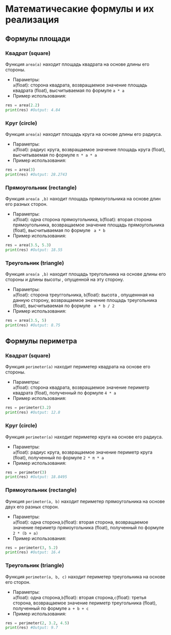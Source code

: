 # Математичесакие формулы и их реализация
## Формулы площади
### Квадрат (square)
Функция `area(a)` находит площадь квадрата на основе длины его стороны.
- Параметры:\
  `a`(float): сторона квадрата, возвращаемое значение площадь квадрата (float), высчитываемая по формуле `a * a`
- Пример использования:
```python
res = area(2.2)
print(res) #Output: 4.84
```
### Круг (circle)
Функция `area(a)` находит площадь круга на основе длины его радиуса.
- Параметры:\
  `a`(float): радиус круга, возвращаемое значение площадь круга (float), высчитываемая по формуле `π * a * a`
- Пример использования:
```python
res = area(3)
print(res) #Output: 28.2743
```
### Прямоугольник (rectangle)
Функция `area(a ,b)` находит площадь прямоугольника на основе длин его разных сторон.
- Параметры:\
  `a`(float): одна сторона прямоугольника, `b`(float): вторая сторона прямоугольника, возвращаемое значение площадь прямоугольника (float), высчитываемая по формуле ` a * b`
- Пример использования:
```python
res = area(3.5, 5.3)
print(res) #Output: 18.55
```
### Треугольник (triangle)
Функция `area(a ,b)` находит площадь треугольника на основе длины его стороны и длины высоты , опущенной на эту сторону.
- Параметры:\
  `a`(float): сторона треуггольника, `b`(float): высота , опущеннная на данную сторону, возвращаемое значение площадь треугольника (float), высчитываемая по формуле ` a * b / 2`
- Пример использования:
```python
res = area(3.5, 5)
print(res) #Output: 8.75
```
## Формулы периметра
### Квадрат (square)
Функция `perimeter(a)` находит периметер квадрата на основе его стороны.
- Параметры:\
  `a`(float): сторона квадрата, возвращаемое значение периметр квадрата (float), полученный по формуле `4 * a`
- Пример использования:
```python
res = perimeter(3.2)
print(res) #Output: 12.8
```
### Круг (circle)
Функция `perimeter(a)` находит периметер круга на основе его радиуса.
- Параметры:\
  `a`(float): радиус круга, возвращаемое значение периметр круга (float), полученный по формуле `2 * π * a`
- Пример использования:
```python
res = perimeter(3)
print(res) #Output: 18.8495
```
### Прямоугольник (rectangle)
Функция `perimeter(a, b)` находит периметер прямоугольника на основе двух его разных сторон.
- Параметры:\
  `a`(float): одна сторона,`b`(float): вторая сторона, возвращаемое значение периметр прямоугольника (float), полученный по формуле `2 * (b + a)`
- Пример использования:
```python
res = perimeter(3, 5.2)
print(res) #Output: 16.4
```
### Треугольник (triangle)
Функция `perimeter(a, b, c)` находит периметер треугольника на основе его сторон.
- Параметры:\
  `a`(float): одна сторона,`b`(float): вторая сторона,`c`(float): третья сторона, возвращаемое значение периметр треугольника (float), полученный по формуле `a + b + c`
- Пример использования:
```python
res = perimeter(2, 3.2, 4.5)
print(res) #Output: 9.7
```
